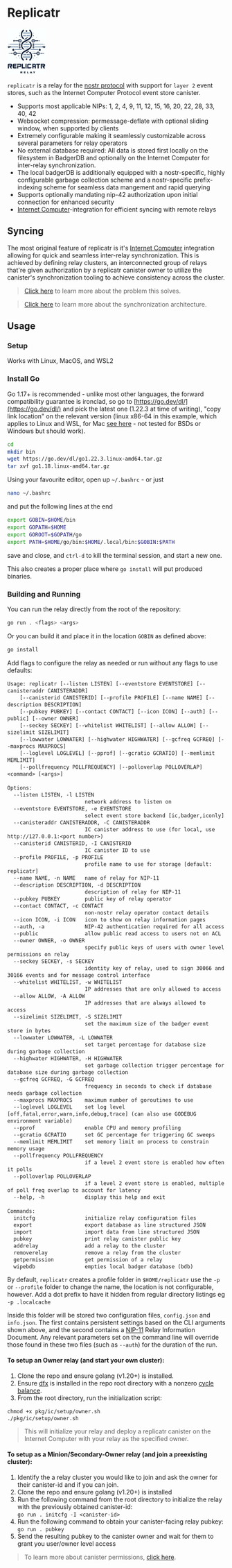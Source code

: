 # Replicatr

![logo](doc/logo.png)

`replicatr` is a relay for the [nostr protocol](https://github.com/nostr-protocol/nostr) with support for `layer 2` event stores, such as the Internet 
Computer Protocol event store canister.

* Supports most applicable NIPs: 1, 2, 4, 9, 11, 12, 15, 16, 20, 22, 28, 33, 40, 42
* Websocket compression: permessage-deflate with optional sliding window, when supported by clients
* Extremely configurable making it seamlessly customizable across several parameters for relay operators
* No external database required: All data is stored first locally on the filesystem in BadgerDB and optionally on the
  Internet Computer for inter-relay synchronization.
* The local badgerDB is additionally equipped with a nostr-specific, highly configurable garbage collection scheme and a
  nostr-specific prefix-indexing scheme for seamless data mangement and rapid querying
* Supports optionally mandating nip-42 authorization upon initial connection for enhanced security
* [Internet Computer](https://internetcomputer.org/docs/current/home)-integration for efficient syncing with remote
  relays

## Syncing

The most original feature of replicatr is it's  [Internet Computer](https://internetcomputer.org/docs/current/home)
integration allowing for quick and seamless inter-relay synchronization. This is achieved by defining relay clusters, an
interconnected group of relays that're given authorization by a replicatr canister owner to utilize the canister's
synchronization tooling to achieve consistency across the cluster.

> [Click here](doc/cluster.md) to learn more about the problem this solves.

> [Click here](doc/sync.md) to learn more about the synchronization architecture.

## Usage

### Setup

Works with Linux, MacOS, and WSL2

### Install Go

Go 1.17+ is recommended - unlike most other languages, the forward compatibility
guarantee is ironclad, so go to [https://go.dev/dl/](https://go.dev/dl/) and
pick the latest one (1.22.3 at time of writing), "copy link location" on the
relevant version (linux x86-64 in this example, which applies to Linux and WSL, for Mac [see here](https://go.dev/dl/) -
not tested for BSDs or Windows but should work).

```bash
cd
mkdir bin 
wget https://go.dev/dl/go1.22.3.linux-amd64.tar.gz
tar xvf go1.18.linux-amd64.tar.gz
```

Using your favourite editor, open up `~/.bashrc` - or just

```bash
nano ~/.bashrc
```

and put the following lines at the end

```bash
export GOBIN=$HOME/bin
export GOPATH=$HOME
export GOROOT=$GOPATH/go
export PATH=$HOME/go/bin:$HOME/.local/bin:$GOBIN:$PATH
``` 

save and close, and `ctrl-d` to kill the terminal session, and start a new one.

This also creates a proper place where `go install` will put produced binaries.

### Building and Running

You can run the relay directly from the root of the repository:

```bash
go run . <flags> <args>
```

Or you can build it and place it in the location `GOBIN` as defined above:

```bash
go install
```

Add flags to configure the relay as needed or run without any flags to use defaults:

```
Usage: replicatr [--listen LISTEN] [--eventstore EVENTSTORE] [--canisteraddr CANISTERADDR] 
    [--canisterid CANISTERID] [--profile PROFILE] [--name NAME] [--description DESCRIPTION] 
    [--pubkey PUBKEY] [--contact CONTACT] [--icon ICON] [--auth] [--public] [--owner OWNER] 
    [--seckey SECKEY] [--whitelist WHITELIST] [--allow ALLOW] [--sizelimit SIZELIMIT] 
    [--lowwater LOWWATER] [--highwater HIGHWATER] [--gcfreq GCFREQ] [--maxprocs MAXPROCS] 
    [--loglevel LOGLEVEL] [--pprof] [--gcratio GCRATIO] [--memlimit MEMLIMIT] 
    [--pollfrequency POLLFREQUENCY] [--polloverlap POLLOVERLAP] <command> [<args>]

Options:
  --listen LISTEN, -l LISTEN
                         network address to listen on
  --eventstore EVENTSTORE, -e EVENTSTORE
                         select event store backend [ic,badger,iconly]
  --canisteraddr CANISTERADDR, -C CANISTERADDR
                         IC canister address to use (for local, use http://127.0.0.1:<port number>)
  --canisterid CANISTERID, -I CANISTERID
                         IC canister ID to use
  --profile PROFILE, -p PROFILE
                         profile name to use for storage [default: replicatr]
  --name NAME, -n NAME   name of relay for NIP-11
  --description DESCRIPTION, -d DESCRIPTION
                         description of relay for NIP-11
  --pubkey PUBKEY        public key of relay operator
  --contact CONTACT, -c CONTACT
                         non-nostr relay operator contact details
  --icon ICON, -i ICON   icon to show on relay information pages
  --auth, -a             NIP-42 authentication required for all access
  --public               allow public read access to users not on ACL
  --owner OWNER, -o OWNER
                         specify public keys of users with owner level permissions on relay
  --seckey SECKEY, -s SECKEY
                         identity key of relay, used to sign 30066 and 30166 events and for message control interface
  --whitelist WHITELIST, -w WHITELIST
                         IP addresses that are only allowed to access
  --allow ALLOW, -A ALLOW
                         IP addresses that are always allowed to access
  --sizelimit SIZELIMIT, -S SIZELIMIT
                         set the maximum size of the badger event store in bytes
  --lowwater LOWWATER, -L LOWWATER
                         set target percentage for database size during garbage collection
  --highwater HIGHWATER, -H HIGHWATER
                         set garbage collection trigger percentage for database size during garbage collection
  --gcfreq GCFREQ, -G GCFREQ
                         frequency in seconds to check if database needs garbage collection
  --maxprocs MAXPROCS    maximum number of goroutines to use
  --loglevel LOGLEVEL    set log level [off,fatal,error,warn,info,debug,trace] (can also use GODEBUG environment variable)
  --pprof                enable CPU and memory profiling
  --gcratio GCRATIO      set GC percentage for triggering GC sweeps
  --memlimit MEMLIMIT    set memory limit on process to constrain memory usage
  --pollfrequency POLLFREQUENCY
                         if a level 2 event store is enabled how often it polls
  --polloverlap POLLOVERLAP
                         if a level 2 event store is enabled, multiple of poll freq overlap to account for latency
  --help, -h             display this help and exit

Commands:
  initcfg                initialize relay configuration files
  export                 export database as line structured JSON
  import                 import data from line structured JSON
  pubkey                 print relay canister public key
  addrelay               add a relay to the cluster
  removerelay            remove a relay from the cluster
  getpermission          get permission of a relay
  wipebdb                empties local badger database (bdb)

```

By default, `replicatr` creates a profile folder in `$HOME/replicatr` use the `-p` or `--profile` folder to change the
name, the location is not configurable, however. Add a dot prefix to have it hidden from regular directory listings eg
`-p .localcache`

Inside this folder will be stored two configuration files, `config.json` and `info.json`. The first contains persistent
settings based on the CLI arguments shown above, and the second contains a
[NIP-11](https://github.com/nostr-protocol/nips/blob/master/11.md) Relay Information Document. Any relevant parameters
set on the command line will override those found in these two files (such as `--auth`) for the duration of the run.

#### To setup an Owner relay (and start your own cluster):

1. Clone the repo and ensure golang (v1.20+) is installed.
2. Ensure [dfx](https://internetcomputer.org/docs/current/developer-docs/getting-started/install/) is installed in the
   repo root directory with a
   nonzero [cycle balance](https://support.dfinity.org/hc/en-us/articles/5946641657108-What-is-a-cycles-wallet).
3. From the root directory, run the initialization script:

```
chmod +x pkg/ic/setup/owner.sh
./pkg/ic/setup/owner.sh
```

> This will initialize your relay and deploy a replicatr canister on the Internet Computer with your relay as the
> specified owner.

#### To setup as a Minion/Secondary-Owner  relay (and join a preexisting cluster):

1. Identify the a relay cluster you would like to join and ask the owner for their canister-id and if you can join.
2. Clone the repo and ensure golang (v1.20+) is installed
3. Run the following command from the root directory to initialize the relay with the previously obtained canister-id:\
   `go run . initcfg -I <canister-id>`
4. Run the following command to obtain your canister-facing relay pubkey:\
   `go run . pubkey`
5. Send the resulting pubkey to the canister owner and wait for them to grant you user/owner level access

> To learn more about canister permissions, [click here](doc/canister.md).

